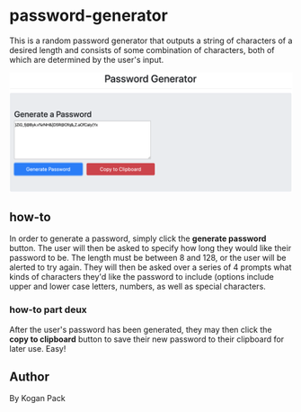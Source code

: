 # password-generator

This is a random password generator that outputs a string of characters of a desired length and consists of some combination of characters, both of which are determined by the user's input.

![Password generator screenshot](assets/ScreenShot2019-11-08at11.15.34AM.png)

## how-to

In order to generate a password, simply click the **generate password** button. The user will then be asked to specify how long they would like their password to be. The length must be between 8 and 128, or the user will be alerted to try again. They will then be asked over a series of 4 prompts what kinds of characters they'd like the password to include (options include upper and lower case letters, numbers, as well as special characters.

### how-to part deux

After the user's password has been generated, they may then click the **copy to clipboard** button to save their new password to their clipboard for later use. Easy!

## Author

By Kogan Pack

